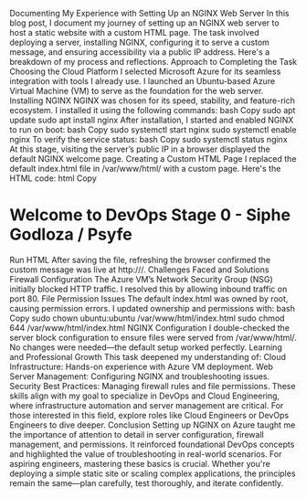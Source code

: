 Documenting My Experience with Setting Up an NGINX Web Server
In this blog post, I document my journey of setting up an NGINX web server to host a static website with a custom HTML page. The task involved deploying a server, installing NGINX, configuring it to serve a custom message, and ensuring accessibility via a public IP address. Here's a breakdown of my process and reflections.
Approach to Completing the Task
Choosing the Cloud Platform
I selected Microsoft Azure for its seamless integration with tools I already use. I launched an Ubuntu-based Azure Virtual Machine (VM) to serve as the foundation for the web server.
Installing NGINX
NGINX was chosen for its speed, stability, and feature-rich ecosystem. I installed it using the following commands:
bash
Copy
sudo apt update
sudo apt install nginx
After installation, I started and enabled NGINX to run on boot:
bash
Copy
sudo systemctl start nginx
sudo systemctl enable nginx
To verify the service status:
bash
Copy
sudo systemctl status nginx
At this stage, visiting the server’s public IP in a browser displayed the default NGINX welcome page.
Creating a Custom HTML Page
I replaced the default index.html file in /var/www/html/ with a custom page. Here's the HTML code:
html
Copy
<!DOCTYPE html>
<html lang="en">
<head>
  <meta charset="UTF-8">
  <meta name="viewport" content="width=device-width, initial-scale=1.0">
  <title>DevOps Stage 0</title>
</head>
<body>
  <h1>Welcome to DevOps Stage 0 - Siphe Godloza / Psyfe</h1>
</body>
</html>
Run HTML
After saving the file, refreshing the browser confirmed the custom message was live at http://<server-ip>/.
Challenges Faced and Solutions
Firewall Configuration
The Azure VM’s Network Security Group (NSG) initially blocked HTTP traffic. I resolved this by allowing inbound traffic on port 80.
File Permission Issues
The default index.html was owned by root, causing permission errors. I updated ownership and permissions with:
bash
Copy
sudo chown ubuntu:ubuntu /var/www/html/index.html
sudo chmod 644 /var/www/html/index.html
NGINX Configuration
I double-checked the server block configuration to ensure files were served from /var/www/html/. No changes were needed—the default setup worked perfectly.
Learning and Professional Growth
This task deepened my understanding of:
Cloud Infrastructure: Hands-on experience with Azure VM deployment.
Web Server Management: Configuring NGINX and troubleshooting issues.
Security Best Practices: Managing firewall rules and file permissions.
These skills align with my goal to specialize in DevOps and Cloud Engineering, where infrastructure automation and server management are critical. For those interested in this field, explore roles like Cloud Engineers or DevOps Engineers to dive deeper.
Conclusion
Setting up NGINX on Azure taught me the importance of attention to detail in server configuration, firewall management, and permissions. It reinforced foundational DevOps concepts and highlighted the value of troubleshooting in real-world scenarios.
For aspiring engineers, mastering these basics is crucial. Whether you're deploying a simple static site or scaling complex applications, the principles remain the same—plan carefully, test thoroughly, and iterate confidently.
